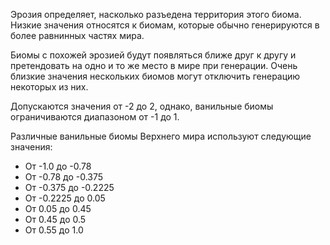 Эрозия определяет, насколько разъедена территория этого биома. Низкие значения относятся к биомам,
которые обычно генерируются в более равнинных частях мира.

Биомы с похожей эрозией будут появляться ближе друг к другу
и претендовать на одно и то же место в мире при генерации.
Очень близкие значения нескольких биомов могут отключить генерацию некоторых из них.

Допускаются значения от -2 до 2, однако, ванильные биомы ограничиваются диапазоном
от -1 до 1.

Различные ванильные биомы Верхнего мира используют следующие значения:

* От -1.0 до -0.78
* От -0.78 до -0.375
* От -0.375 до -0.2225
* От -0.2225 до 0.05
* От 0.05 до 0.45
* От 0.45 до 0.5
* От 0.55 до 1.0